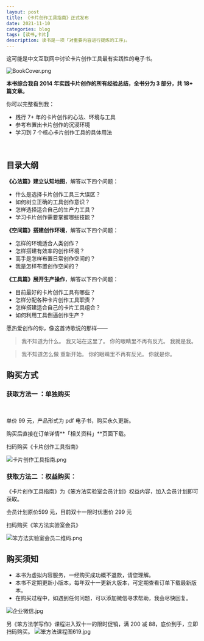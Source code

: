 ```yaml
---
layout: post
title: 《卡片创作工具指南》正式发布
date: 2021-11-10
categories: blog
tags: [读书,卡片]
description: 读书是一项「对重要内容进行提炼的工序」。
---
```



这可能是中文互联网中讨论卡片创作工具最有实践性的电子书。
​

![BookCover.png](https://cdn.nlark.com/yuque/0/2021/png/87881/1636533465464-e10f6998-2722-46d5-aca8-80da5e8275af.png#clientId=u0a3c6504-b43e-4&from=drop&height=703&id=uc75247eb&margin=%5Bobject%20Object%5D&name=BookCover.png&originHeight=6933&originWidth=4933&originalType=binary&ratio=1&size=518781&status=done&style=none&taskId=u9735a5a1-5b62-4156-87c4-bc4f547aa4b&width=500)


**本书综合我自 2014 年实践卡片创作的所有经验总结，全书分为 3 部分，共 18+ 篇文章。**
​

你可以完整看到我：
​


- 践行 7+ 年的卡片创作的心法、环境与工具
- 参考布置出卡片创作的沉浸环境
- 学习到 7 个核心卡片创作工具的具体用法

​

## 目录大纲


**《心法篇》建立认知地图**，解答以下四个问题：


- 什么是选择卡片创作工具三大误区？
- 如何树立正确的工具创作意识？
- 怎样选择适合自己的生产力工具？
- 学习卡片创作需要掌握哪些技能？



**《空间篇》搭建创作环境**，解答以下四个问题：


- 怎样的环境适合人类创作？
- 怎样搭建有效率的创作环境？
- 高手是怎样布置日常创作空间的？
- 我是怎样布置创作空间的？



**《工具篇》展开生产操作**，解答以下四个问题：
​


- 目前最好的卡片创作工具有哪些？
- 怎样分配各种卡片创作工具职责？
- 怎样搭建适合自己的卡片工具组合？
- 如何利用工具倒逼创作生产？



愿热爱创作的你，像这首诗歌说的那样——


> 我不知道为什么。
> 我又站在这里了。
> 你的眼睛里不再有反光。
> 我就是我。
> 

> 我不知道怎么做
> 重新开始。
> 你的眼睛里不再有反光。
> 你就是你。

## 购买方式


### 获取方法一 ：单独购买
​

单价 99 元，产品形式为 pdf 电子书，购买永久更新。
​

购买后直接在订单详情**「相关资料」**页面下载。
​

扫码购买《卡片创作工具指南》
​

![卡片创作工具指南.png](https://cdn.nlark.com/yuque/0/2021/png/87881/1636527195049-69b32ab9-7a8c-440a-b7e3-750809237e16.png#clientId=uf4f64f1f-ac09-4&from=drop&id=u4f2a3b29&margin=%5Bobject%20Object%5D&name=%E5%8D%A1%E7%89%87%E5%88%9B%E4%BD%9C%E5%B7%A5%E5%85%B7%E6%8C%87%E5%8D%97.png&originHeight=160&originWidth=160&originalType=binary&ratio=1&size=2530&status=done&style=none&taskId=u964bd376-02b9-4c4c-a35c-94700eb8f69)


### 获取方法二 ：权益购买：


《卡片创作工具指南》为《笨方法实验室会员计划》权益内容，加入会员计划即可获取。
​

会员计划原价599 元，目前双十一限时优惠价 299 元


扫码购买《笨方法实验室会员》
​

![笨方法实验室会员二维码.png](https://cdn.nlark.com/yuque/0/2021/png/87881/1636527247628-0191d4d2-2d11-409c-a6ac-ad0ff603cada.png#clientId=uf4f64f1f-ac09-4&from=drop&id=u5df8a259&margin=%5Bobject%20Object%5D&name=%E7%AC%A8%E6%96%B9%E6%B3%95%E5%AE%9E%E9%AA%8C%E5%AE%A4%E4%BC%9A%E5%91%98%E4%BA%8C%E7%BB%B4%E7%A0%81.png&originHeight=160&originWidth=160&originalType=binary&ratio=1&size=2598&status=done&style=none&taskId=u8206ffed-08b6-46b6-8f97-39c7f693c8e)


## 购买须知


- 本书为虚拟内容服务，一经购买成功概不退款，请您理解。
- 本书不定期更新小版本，每年双十一更新大版本，可定期查看订单下载最新版本。
- 在购买过程中，如遇到任何问题，可以添加微信寻求帮助，我会尽快回复。



![企业微信.jpg](https://cdn.nlark.com/yuque/0/2021/jpeg/87881/1635846433885-d486e148-9219-4582-9a70-c6be97d7d9db.jpeg#clientId=u57489d28-8ec7-4&from=drop&height=203&id=uc8d7e322&margin=%5Bobject%20Object%5D&name=%E4%BC%81%E4%B8%9A%E5%BE%AE%E4%BF%A1.jpg&originHeight=541&originWidth=534&originalType=binary&ratio=1&size=79613&status=done&style=none&taskId=u48422167-d3bd-4a51-aa61-cabc7b8b38b&width=200)




另《笨方法学写作》课程进入双十一的限时促销，满 200 减 88，底价到手，立即扫码购买。
![笨方法课程图619.jpg](https://cdn.nlark.com/yuque/0/2021/jpeg/87881/1636529119033-2102ccd7-211e-40c4-9dc5-23dc2f9994d8.jpeg#clientId=ua907ac70-e35f-4&from=drop&height=733&id=ubce9b5ef&margin=%5Bobject%20Object%5D&name=%E7%AC%A8%E6%96%B9%E6%B3%95%E8%AF%BE%E7%A8%8B%E5%9B%BE619.jpg&originHeight=3516&originWidth=2400&originalType=binary&ratio=1&size=733999&status=done&style=none&taskId=u403510be-883d-424f-a69a-ea7c8c9889c&width=500)

